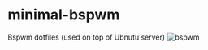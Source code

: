 # minimal-bspwm
Bspwm dotfiles (used on top of Ubnutu server)
![bspwm](https://github.com/autonomuscoder/minimal-bspwm/assets/112854891/ec400188-d278-42c8-b6f0-aff46d283bdc)
